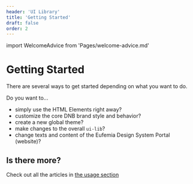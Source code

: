 ```yaml
---
header: 'UI Library'
title: 'Getting Started'
draft: false
order: 2
---
```


import WelcomeAdvice from 'Pages/welcome-advice.md'

# Getting Started

There are several ways to get started depending on what you want to do.

Do you want to...

- simply use the HTML Elements right away?
- customize the core DNB brand style and behavior?
- create a new global theme?
- make changes to the overall `ui-lib`?
- change texts and content of the Eufemia Design System Portal (website)?

## Is there more?

Check out all the articles in [the usage section](/uilib/usage/)

<WelcomeAdvice />

<!-- prettier-ignore-start -->

<!-- export default ({ children }) => (
  <div>
    <h1>My Layout</h1>
    <div>{children}</div>
  </div>
) -->

<!-- prettier-ignore-end -->

<!-- ```json
[
  {
    "selected_value": "Visible value",
    "outside_value": "1234.56.78901",
    "content": ["1234.56.78901", "Brukskonto - Kari Nordmann"]
  }
]
``` -->
